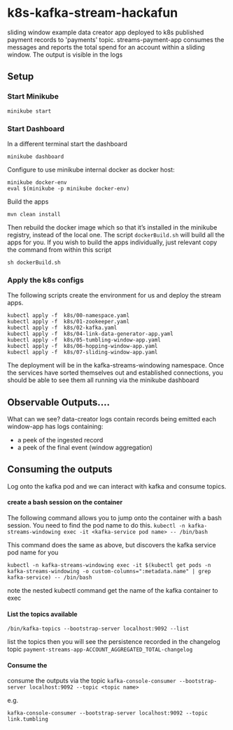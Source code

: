 # k8s-kafka-stream-hackafun
sliding window example
data creator app deployed to k8s published payment records to 'payments' topic.
streams-payment-app consumes the messages and reports the total spend for an account within a sliding window.  The output is visible in the logs

## Setup

### Start Minikube
```
minikube start
```

### Start Dashboard
In a different terminal start the dashboard
```
minikube dashboard
```

Configure to use minikube internal docker as docker host:
```
minikube docker-env
eval $(minikube -p minikube docker-env)
```

Build the apps
```
mvn clean install
```

Then rebuild the docker image which so that it’s installed in the minikube registry, instead of the local one.
The script `dockerBuild.sh` will build all the apps for you.  If you wish to build the apps individually, just relevant copy the command from within this script
```
sh dockerBuild.sh
```


### Apply the k8s configs

The following scripts create the environment for us and deploy the stream apps.
```
kubectl apply -f  k8s/00-namespace.yaml 
kubectl apply -f  k8s/01-zookeeper.yaml 
kubectl apply -f  k8s/02-kafka.yaml 
kubectl apply -f  k8s/04-link-data-generator-app.yaml
kubectl apply -f  k8s/05-tumbling-window-app.yaml 
kubectl apply -f  k8s/06-hopping-window-app.yaml 
kubectl apply -f  k8s/07-sliding-window-app.yaml 
```

The deployment will be in the kafka-streams-windowing namespace.   Once the services have sorted themselves out and established connections, you should be able to see them all running via the minikube dashboard



## Observable Outputs....

What can we see?
data-creator logs contain records being emitted
each window-app has logs containing: 
- a peek of the ingested record
- a peek of the final event (window aggregation)



## Consuming the outputs
Log onto the kafka pod and we can interact with kafka and consume topics.  

#### create a bash session on the container
The following command allows you to jump onto the container with a bash session.   You need to find the pod name to do this. 
```kubectl -n kafka-streams-windowing exec -it <kafka-service pod name> -- /bin/bash```

This command does the same as above, but discovers the kafka service pod name for you
```
kubectl -n kafka-streams-windowing exec -it $(kubectl get pods -n kafka-streams-windowing -o custom-columns=":metadata.name" | grep kafka-service) -- /bin/bash
```
note the nested kubectl command get the name of the kafka container to exec

#### List the topics available
```
/bin/kafka-topics --bootstrap-server localhost:9092 --list
```
list the topics then you will see the persistence recorded in the changelog topic `payment-streams-app-ACCOUNT_AGGREGATED_TOTAL-changelog`

####  Consume the 
consume the outputs via the topic
`kafka-console-consumer --bootstrap-server localhost:9092 --topic <topic name>`

e.g.
```
kafka-console-consumer --bootstrap-server localhost:9092 --topic link.tumbling
```
